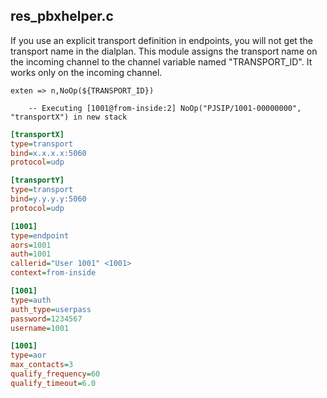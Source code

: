 ## res_pbxhelper.c
If you use an explicit transport definition in endpoints, you will not get the transport name in the dialplan. This module assigns the transport name on the incoming channel to the channel variable named "TRANSPORT_ID". It works only on the incoming channel.

``` console
exten => n,NoOp(${TRANSPORT_ID})

    -- Executing [1001@from-inside:2] NoOp("PJSIP/1001-00000000", "transportX") in new stack
```

``` ini
[transportX]
type=transport
bind=x.x.x.x:5060
protocol=udp

[transportY]
type=transport
bind=y.y.y.y:5060
protocol=udp

[1001]
type=endpoint
aors=1001
auth=1001
callerid="User 1001" <1001>
context=from-inside

[1001]
type=auth
auth_type=userpass
password=1234567
username=1001

[1001]
type=aor
max_contacts=3
qualify_frequency=60
qualify_timeout=6.0
```
